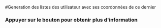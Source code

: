 #Generation des listes des utilisateur avec ses coordonnées de ce dernier

### Appuyer sur le bouton pour obtenir plus d'information 